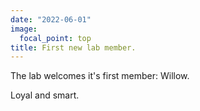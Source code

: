```yaml
---
date: "2022-06-01"
image: 
  focal_point: top
title: First new lab member. 
---
```


The lab welcomes it's first member: Willow. 

<!--more-->

Loyal and smart. 
